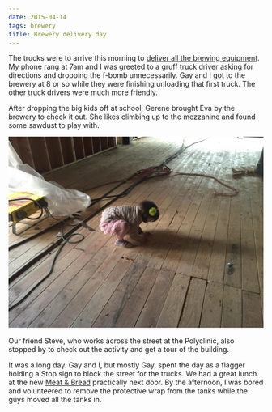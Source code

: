 ```yaml
---
date: 2015-04-14
tags: brewery
title: Brewery delivery day
---
```

<!--
date: 2015-04-14
tags: brewery
-->

The trucks were to arrive this morning to [deliver all the brewing equipment](http://optimismbrewing.com/news/4589f80e314a4a15e2568729ce6af0e87e3ac685). My phone rang at 7am and I was greeted to a gruff truck driver asking for directions and dropping the f-bomb unnecessarily. Gay and I got to the brewery at 8 or so while they were finishing unloading that first truck. The other truck drivers were much more friendly.

After dropping the big kids off at school, Gerene brought Eva by the brewery to check it out. She likes climbing up to the mezzanine and found some sawdust to play with.

![Title](/img/IMG_5445.JPG)

Our friend Steve, who works across the street at the Polyclinic, also stopped by to check out the activity and get a tour of the building.

It was a long day. Gay and I, but mostly Gay, spent the day as a flagger holding a Stop sign to block the street for the trucks. We had a great lunch at the new [Meat & Bread](http://meatandbread.ca/capitol-hill/todays-menu/) practically next door. By the afternoon, I was bored and volunteered to remove the protective wrap from the tanks while the guys moved all the tanks in. 
